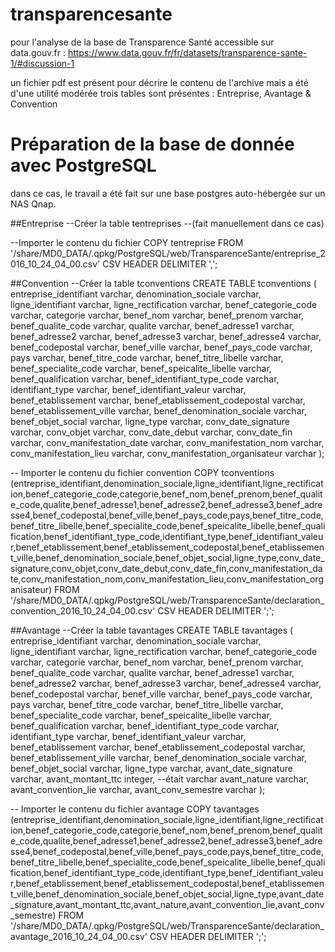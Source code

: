 # transparencesante
pour l'analyse de la base de Transparence Santé accessible sur data.gouv.fr : https://www.data.gouv.fr/fr/datasets/transparence-sante-1/#discussion-1

un fichier pdf est présent pour décrire le contenu de l'archive mais a été d'une utilité modérée
trois tables sont présentes : Entreprise, Avantage & Convention

# Préparation de la base de donnée avec PostgreSQL

dans ce cas, le travail a été fait sur une base postgres auto-hébergée sur un NAS Qnap.

##Entreprise
--Créer la table tentreprises
--(fait manuellement dans ce cas)

--Importer le contenu du fichier
COPY tentreprise FROM '/share/MD0_DATA/.qpkg/PostgreSQL/web/TransparenceSante/entreprise_2016_10_24_04_00.csv' CSV HEADER DELIMITER ',';

##Convention
--Créer la table tconventions
CREATE TABLE tconventions (	
entreprise_identifiant	varchar,
denomination_sociale	varchar,
ligne_identifiant	varchar,
ligne_rectification	varchar,
benef_categorie_code	varchar,
categorie	varchar,
benef_nom	varchar,
benef_prenom	varchar,
benef_qualite_code	varchar,
qualite	varchar,
benef_adresse1	varchar,
benef_adresse2	varchar,
benef_adresse3	varchar,
benef_adresse4	varchar,
benef_codepostal	varchar,
benef_ville	varchar,
benef_pays_code	varchar,
pays	varchar,
benef_titre_code	varchar,
benef_titre_libelle	varchar,
benef_specialite_code	varchar,
benef_speicalite_libelle	varchar,
benef_qualification	varchar,
benef_identifiant_type_code	varchar,
identifiant_type	varchar,
benef_identifiant_valeur	varchar,
benef_etablissement	varchar,
benef_etablissement_codepostal	varchar,
benef_etablissement_ville	varchar,
benef_denomination_sociale	varchar,
benef_objet_social	varchar,
ligne_type	varchar,
conv_date_signature	varchar,
conv_objet	varchar,
conv_date_debut	varchar,
conv_date_fin	varchar,
conv_manifestation_date	varchar,
conv_manifestation_nom	varchar,
conv_manifestation_lieu	varchar,
conv_manifestation_organisateur	varchar
);

-- Importer le contenu du fichier convention
COPY tconventions (entreprise_identifiant,denomination_sociale,ligne_identifiant,ligne_rectification,benef_categorie_code,categorie,benef_nom,benef_prenom,benef_qualite_code,qualite,benef_adresse1,benef_adresse2,benef_adresse3,benef_adresse4,benef_codepostal,benef_ville,benef_pays_code,pays,benef_titre_code,benef_titre_libelle,benef_specialite_code,benef_speicalite_libelle,benef_qualification,benef_identifiant_type_code,identifiant_type,benef_identifiant_valeur,benef_etablissement,benef_etablissement_codepostal,benef_etablissement_ville,benef_denomination_sociale,benef_objet_social,ligne_type,conv_date_signature,conv_objet,conv_date_debut,conv_date_fin,conv_manifestation_date,conv_manifestation_nom,conv_manifestation_lieu,conv_manifestation_organisateur) FROM '/share/MD0_DATA/.qpkg/PostgreSQL/web/TransparenceSante/declaration_convention_2016_10_24_04_00.csv' CSV HEADER DELIMITER ';';

##Avantage
--Créer la table tavantages
CREATE TABLE tavantages (	
entreprise_identifiant	varchar,
denomination_sociale	varchar,
ligne_identifiant	varchar,
ligne_rectification	varchar,
benef_categorie_code	varchar,
categorie	varchar,
benef_nom	varchar,
benef_prenom	varchar,
benef_qualite_code	varchar,
qualite	varchar,
benef_adresse1	varchar,
benef_adresse2	varchar,
benef_adresse3	varchar,
benef_adresse4	varchar,
benef_codepostal	varchar,
benef_ville	varchar,
benef_pays_code	varchar,
pays	varchar,
benef_titre_code	varchar,
benef_titre_libelle	varchar,
benef_specialite_code	varchar,
benef_speicalite_libelle	varchar,
benef_qualification	varchar,
benef_identifiant_type_code	varchar,
identifiant_type	varchar,
benef_identifiant_valeur	varchar,
benef_etablissement	varchar,
benef_etablissement_codepostal	varchar,
benef_etablissement_ville	varchar,
benef_denomination_sociale	varchar,
benef_objet_social	varchar,
ligne_type	varchar,
avant_date_signature	varchar,
avant_montant_ttc	integer, --était varchar
avant_nature	varchar,
avant_convention_lie	varchar,
avant_conv_semestre	varchar
);	

-- Importer le contenu du fichier avantage
COPY tavantages (entreprise_identifiant,denomination_sociale,ligne_identifiant,ligne_rectification,benef_categorie_code,categorie,benef_nom,benef_prenom,benef_qualite_code,qualite,benef_adresse1,benef_adresse2,benef_adresse3,benef_adresse4,benef_codepostal,benef_ville,benef_pays_code,pays,benef_titre_code,benef_titre_libelle,benef_specialite_code,benef_speicalite_libelle,benef_qualification,benef_identifiant_type_code,identifiant_type,benef_identifiant_valeur,benef_etablissement,benef_etablissement_codepostal,benef_etablissement_ville,benef_denomination_sociale,benef_objet_social,ligne_type,avant_date_signature,avant_montant_ttc,avant_nature,avant_convention_lie,avant_conv_semestre) FROM '/share/MD0_DATA/.qpkg/PostgreSQL/web/TransparenceSante/declaration_avantage_2016_10_24_04_00.csv' CSV HEADER DELIMITER ';';

